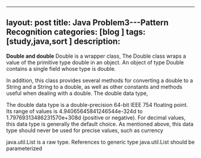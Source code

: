  ---
layout: post
title: Java Problem3---Pattern Recognition
categories: [blog ]
tags: [study,java,sort ]
description: 
--- 

 **Double and double**
 Double is a wrapper class,
The Double class wraps a value of the primitive type double in an object. An object of type Double contains
a single field whose type is double.

In addition, this class provides several methods for converting a double to a String and a String to a double,
as well as other constants and methods useful when dealing with a double.
The double data type,

The double data type is a double-precision 64-bit IEEE 754 floating point. Its range of values is 
4.94065645841246544e-324d to 1.79769313486231570e+308d (positive or negative). For decimal values, this data
type is generally the default choice. As mentioned above, this data type should never be used for precise values,
such as currency

java.util.List is a raw type. References to generic type java.util.List<E> should be parameterized
